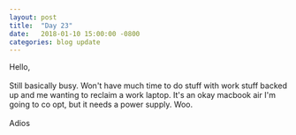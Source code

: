 ```yaml
---
layout: post
title:  "Day 23"
date:   2018-01-10 15:00:00 -0800
categories: blog update
---
```

Hello,
<br><br>
Still basically busy. Won't have much time to do stuff with work stuff backed up and me wanting to reclaim a work laptop. It's an okay macbook air I'm going to co opt, but it needs a power supply. Woo.
<br><br>
Adios
